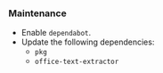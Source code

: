 ### Maintenance

- Enable `dependabot`.
- Update the following dependencies:
  - `pkg`
  - `office-text-extractor`
